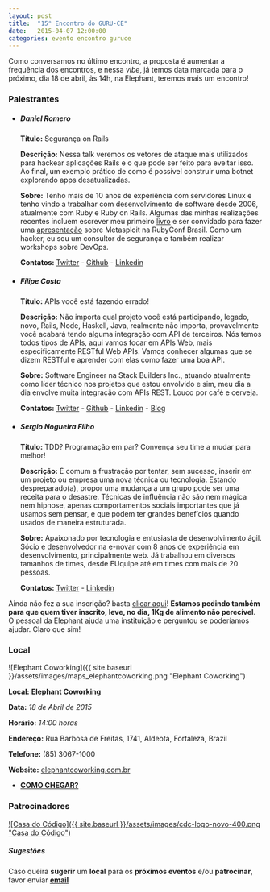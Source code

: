 ```yaml
---
layout: post
title:  "15° Encontro do GURU-CE"
date:   2015-04-07 12:00:00
categories: evento encontro guruce
---
```


Como conversamos no último encontro, a proposta é aumentar a frequência dos encontros, e nessa _vibe_, já temos data marcada para o próximo, dia 18 de abril, às 14h, na Elephant, teremos mais um encontro!

### Palestrantes

- ##### Daniel Romero
    __Título:__ Segurança on Rails

    __Descrição:__ Nessa talk veremos os vetores de ataque mais utilizados para hackear aplicações Rails e o que pode ser feito para eveitar isso. Ao final, um exemplo prático de como é possível construir uma botnet explorando apps desatualizadas.

    __Sobre:__ Tenho mais de 10 anos de experiência com servidores Linux e tenho vindo a trabalhar com desenvolvimento de software desde 2006, atualmente com Ruby e Ruby on Rails. Algumas das minhas realizações recentes incluem escrever meu primeiro [livro](http://www.casadocodigo.com.br/products/livro-linux) e ser convidado para fazer uma [apresentação](http://infoslack.com/rubyconf/) sobre Metasploit na RubyConf Brasil. Como um hacker, eu sou um consultor de segurança e também realizar workshops sobre DevOps.

    __Contatos:__ [Twitter](https://twitter.com/infoslack) - [Github](https://github.com/infoslack) - [Linkedin](https://www.linkedin.com/in/infoslack)

- ##### Filipe Costa
    __Título:__ APIs você está fazendo errado!

    __Descrição:__ Não importa qual projeto você está participando, legado, novo, Rails, Node, Haskell, Java, realmente não importa, provavelmente você acabará tendo alguma integração com API de terceiros. Nós temos todos tipos de APIs, aqui vamos focar em APIs Web, mais especificamente RESTful Web APIs. Vamos conhecer algumas que se dizem RESTful e aprender com elas como fazer uma boa API.

    __Sobre:__ Software Engineer na Stack Builders Inc., atuando atualmente como líder técnico nos projetos que estou envolvido e sim, meu dia a dia envolve muita integração com APIs REST. Louco por café e cerveja.

    __Contatos:__ [Twitter](https://twitter.com/filipebarcos) - [Github](https://github.com/filipebarcos) - [Linkedin](https://www.linkedin.com/in/filipebarcos) - [Blog](http://medium.com/@filipebarcos)

- ##### Sergio Nogueira Filho
    __Título:__ TDD? Programação em par? Convença seu time a mudar para melhor!

    __Descrição:__ É comum a frustração por tentar, sem sucesso, inserir em um projeto ou empresa uma nova técnica ou tecnologia. Estando despreparado(a), propor uma mudança a um grupo pode ser uma receita para o desastre. Técnicas de influência não são nem mágica nem hipnose, apenas comportamentos sociais importantes que já usamos sem pensar, e que podem ter grandes benefícios quando usados de maneira estruturada.

    __Sobre:__ Apaixonado por tecnologia e entusiasta de desenvolvimento ágil. Sócio e desenvolvedor na e-novar com 8 anos de experiência em desenvolvimento, principalmente web. Já trabalhou em diversos tamanhos de times, desde EUquipe até em times com mais de 20 pessoas.

    __Contatos:__ [Twitter](https://twitter.com/scnfilho) - [Linkedin](https://www.linkedin.com/in/scnfilho)



Ainda não fez a sua inscrição? basta [clicar aqui](http://www.eventick.com.br/15o-encontro-guru-ce)! __Estamos pedindo também para que quem tiver inscrito, leve, no dia,  1Kg de alimento não perecível__. O pessoal da Elephant ajuda uma instituição e perguntou se poderíamos ajudar. Claro que sim!

### Local

![Elephant Coworking]({{ site.baseurl }}/assets/images/maps_elephantcoworking.png "Elephant Coworking")

__Local:__ __Elephant Coworking__

__Data:__ _18 de Abril de 2015_

__Horário:__ _14:00 horas_

__Endereço:__ Rua Barbosa de Freitas, 1741, Aldeota, Fortaleza, Brazil

__Telefone:__ (85) 3067-1000

__Website:__ [elephantcoworking.com.br](http://www.elephantcoworking.com.br/)

* __[COMO CHEGAR?](https://www.google.com.br/maps/dir/%27%27/elephant+coworking/data=!4m5!4m4!1m0!1m2!1m1!1s0x7c7488ee5e01b99:0x20748b85335a124e?sa=X&ei=IAP_VLDkDbXPsQScz4HgBg&sqi=2&ved=0CIQBEPUXMA4)__


### Patrocinadores

[![Casa do Código]({{ site.baseurl }}/assets/images/cdc-logo-novo-400.png "Casa do Código")](http://www.casadocodigo.com.br)

##### Sugestões

Caso queira __sugerir__ um __local__ para os __próximos eventos__ e/ou __patrocinar__, favor enviar __[email](mailto:%66%69%6C%69%70%65%62%61%72%63%6F%73%40%67%6D%61%69%6C%2E%63%6F%6D%2C%68%65%72%6D%69%6E%69%6F%63%65%73%61%72%40%67%6D%61%69%6C%2E%63%6F%6D)__
